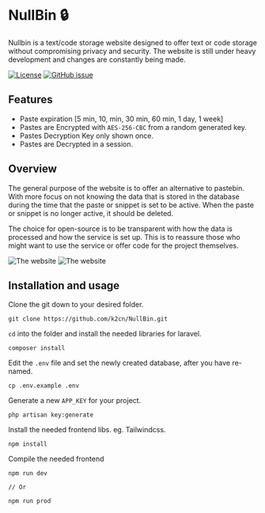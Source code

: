 # NullBin 🔒
 
Nullbin is a text/code storage website designed to offer text or code storage without compromising privacy and security. The website is still under heavy development and changes are constantly being made. 

[![License](https://img.shields.io/badge/License-MIT-6067e2)](#license)
[![GitHub issue](https://img.shields.io/github/issues/k2cn/NullBin?include_prereleases=&sort=semver&color=6067e2)](https://github.com/k2cn/NullBin/issues/)

## Features

- Paste expiration [5 min, 10, min, 30 min, 60 min, 1 day, 1 week]
- Pastes are Encrypted with `AES-256-CBC` from a random generated key.
- Pastes Decryption Key only shown once.
- Pastes are Decrypted in a session.

## Overview

The general purpose of the website is to offer an alternative to pastebin. With more focus on not knowing the data that is stored in the database during the time that the paste or snippet is set to be active. When the paste or snippet is no longer active, it should be deleted. 

The choice for open-source is to be transparent with how the data is processed and how the service is set up. This is to reassure those who might want to use the service or offer code for the project themselves.

![The website](https://i.imgur.com/edyQJT6.png "site")
![The website](https://i.imgur.com/0D6PnOp.png "site")

## Installation and usage

Clone the git down to your desired folder.

```shell
git clone https://github.com/k2cn/NullBin.git
```

`cd` into the folder and install the needed libraries for laravel.

```shell
composer install
```

Edit the `.env` file and set the newly created database, after you have re-named.

```shell
cp .env.example .env
```

Generate a new `APP_KEY` for your project.

```shell
php artisan key:generate
```

Install the needed frontend libs. eg. Tailwindcss.

```shell
npm install
```

Compile the needed frontend

```shell
npm run dev

// Or

npm run prod
```



